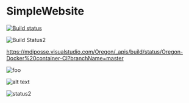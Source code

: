 # SimpleWebsite
[![Build status](https://mdiposse.visualstudio.com/Oregon/_apis/build/status/Oregon-Docker%20container-CI)](https://mdiposse.visualstudio.com/Oregon/_build/latest?definitionId=3)


![Build Status2](https://mdiposse.visualstudio.com/Oregon/_apis/build/status/Oregon-Docker%20container-CI)

https://mdiposse.visualstudio.com/Oregon/_apis/build/status/Oregon-Docker%20container-CI?branchName=master


![foo](https://mdiposse.visualstudio.com/Oregon/_apis/build/status/Oregon-Docker%20container-CI?branchName=master)



![alt text][foofoo]

[foofoo]: https://mdiposse.visualstudio.com/Oregon/_apis/build/status/Oregon-Docker%20container-CI "Title"


![status2](https://mdiposse.vsrm.visualstudio.com/_apis/public/Release/badge/1c41c1da-5479-41a2-87b6-dc59ad134db9/1/1)
